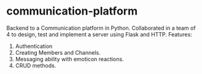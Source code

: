 # communication-platform
Backend to a Communication platform in Python. Collaborated in a team of 4 to design, test and implement a server using Flask and HTTP. 
Features: 
1. Authentication
2. Creating Members and Channels. 
3. Messaging ability with emoticon reactions. 
4. CRUD methods. 
